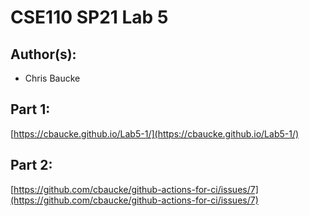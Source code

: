 # CSE110 SP21 Lab 5

## Author(s):
- Chris Baucke

## Part 1:

[https://cbaucke.github.io/Lab5-1/](https://cbaucke.github.io/Lab5-1/)

## Part 2:

[https://github.com/cbaucke/github-actions-for-ci/issues/7](https://github.com/cbaucke/github-actions-for-ci/issues/7)
